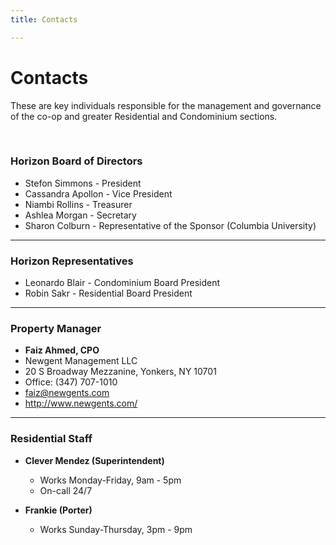 ```yaml
---
title: Contacts

---
```


# Contacts
These are key individuals responsible for the management and governance of the co-op and greater Residential and Condominium sections.

<br>

### Horizon Board of Directors
- Stefon Simmons - President
- Cassandra Apollon - Vice President
- Niambi Rollins - Treasurer
- Ashlea Morgan - Secretary
- Sharon Colburn - Representative of the Sponsor (Columbia University)

<hr class="d-block d-lg-none"/>

### Horizon Representatives
- Leonardo Blair - Condominium Board President
- Robin Sakr - Residential Board President

<hr class="d-block d-lg-none"/>

### Property Manager
- **Faiz Ahmed, CPO**
- Newgent Management LLC
- 20 S Broadway Mezzanine, Yonkers, NY 10701
- Office: (347) 707-1010
- faiz@newgents.com
- http://www.newgents.com/
<!-- - Cell (917) 803-5336 -->

<hr class="d-block d-lg-none"/>

### Residential Staff
- **Clever Mendez (Superintendent)**
    - Works Monday-Friday, 9am - 5pm
    - On-call 24/7
    
- **Frankie (Porter)**
    - Works Sunday-Thursday, 3pm - 9pm
